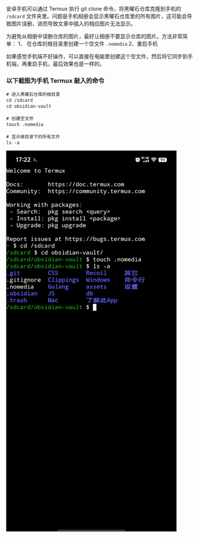 安卓手机可以通过 Termux 执行 git clone 命令，将黑曜石仓库克隆到手机的 `/sdcard` 文件夹里。问题是手机相册会显示黑曜石仓库里的所有图片，这可能会导致图片误删，进而导致文章中插入的相应图片无法显示。

为避免从相册中误删仓库的图片，最好让相册不要显示仓库的图片。方法非常简单：
1、 在仓库的根目录里创建一个空文件 `.nomedia`
2、重启手机

如果感觉手机端不好操作，可以直接在电脑里创建这个空文件，然后将它同步到手机端，再重启手机，最后效果也是一样的。

### 以下截图为手机 Termux 敲入的命令

```shell
# 进入黑曜石仓库的根目录
cd /sdcard
cd obsidian-vault

# 创建空文件
touch .nomedia

# 显示根目录下的所有文件
ls -a
```

![](/assets/禁止相册显示仓库图片.jpg)
